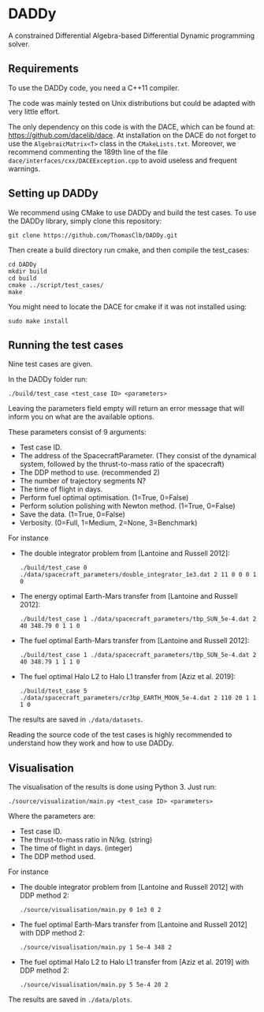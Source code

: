# DADDy
A constrained Differential Algebra-based Differential Dynamic programming solver.

## Requirements
To use the DADDy code, you need a C++11 compiler.

The code was mainly tested on Unix distributions but could be adapted with very little effort.

The only dependency on this code is with the DACE, which can be found at: https://github.com/dacelib/dace.
At installation on the DACE do not forget to use the `AlgebraicMatrix<T>` class in the `CMakeLists.txt`.
Moreover, we recommend commenting the 189th line of the file `dace/interfaces/cxx/DACEException.cpp` to avoid useless and frequent warnings.

## Setting up DADDy
We recommend using CMake to use DADDy and build the test cases.
To use the DADDy library, simply clone this repository:
```
git clone https://github.com/ThomasClb/DADDy.git
```
Then create a build directory run cmake, and then compile the test_cases:
```
cd DADDy
mkdir build
cd build
cmake ../script/test_cases/
make
```
You might need to locate the DACE for cmake if it was not installed using:
```
sudo make install
```

## Running the test cases
Nine test cases are given.

In the DADDy folder run:
```
./build/test_case <test_case ID> <parameters> 
```
Leaving the parameters field empty will return an error message that will inform you on what are the available options.

These parameters consist of 9 arguments:
- Test case ID.
- The address of the SpacecraftParameter. (They consist of the dynamical system, followed by the thrust-to-mass ratio of the spacecraft)
- The DDP method to use. (recommended 2)
- The number of trajectory segments N?
- The time of flight in days.
- Perform fuel optimal optimisation. (1=True, 0=False)
- Perform solution polishing with Newton method. (1=True, 0=False)
- Save the data. (1=True, 0=False)
- Verbosity. (0=Full, 1=Medium, 2=None, 3=Benchmark)

For instance 
- The double integrator problem from [Lantoine and Russell 2012]:
	```
	./build/test_case 0 ./data/spacecraft_parameters/double_integrator_1e3.dat 2 11 0 0 0 1 0
	```
- The energy optimal Earth-Mars transfer from [Lantoine and Russell 2012]:
	```
	./build/test_case 1 ./data/spacecraft_parameters/tbp_SUN_5e-4.dat 2 40 348.79 0 1 1 0
	```
- The fuel optimal Earth-Mars transfer from [Lantoine and Russell 2012]:
	```
	./build/test_case 1 ./data/spacecraft_parameters/tbp_SUN_5e-4.dat 2 40 348.79 1 1 1 0
	```
- The fuel optimal Halo L2 to Halo L1 transfer from [Aziz et al. 2019]:
	```
	./build/test_case 5 ./data/spacecraft_parameters/cr3bp_EARTH_MOON_5e-4.dat 2 110 20 1 1 1 0
	```
The results are saved in `./data/datasets`.

Reading the source code of the test cases is highly recommended to understand how they work and how to use DADDy.


## Visualisation
The visualisation of the results is done using Python 3. Just run:
```
./source/visualization/main.py <test_case ID> <parameters>
```
Where the parameters are:
- Test case ID.
- The thrust-to-mass ratio in N/kg. (string)
- The time of flight in days. (integer)
- The DDP method used.
	
For instance 
- The double integrator problem from [Lantoine and Russell 2012] with DDP method 2:
	```
	./source/visualisation/main.py 0 1e3 0 2
	```
- The fuel optimal Earth-Mars transfer from [Lantoine and Russell 2012] with DDP method 2:
	```
	./source/visualisation/main.py 1 5e-4 348 2
	```
- The fuel optimal Halo L2 to Halo L1 transfer from [Aziz et al. 2019] with DDP method 2:
	```
	./source/visualisation/main.py 5 5e-4 20 2
	```
The results are saved in `./data/plots`.

